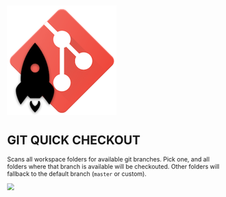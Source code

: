 ![](docs/icon.png)

# GIT QUICK CHECKOUT

Scans all workspace folders for available git branches. Pick one, and all folders where that branch is available will be checkouted. Other folders will fallback to the default branch (`master` or custom).

![](docs/demo.gif)
